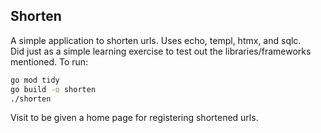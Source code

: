 ## Shorten
A simple application to shorten urls.  Uses echo, templ, htmx, and sqlc.  
Did just as a simple learning exercise to test out the libraries/frameworks mentioned.
To run:
```bash
go mod tidy
go build -o shorten
./shorten
```
Visit [](http://localhost:1323/) to be given a home page for registering shortened urls.